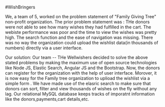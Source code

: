 #WishBringers

We, a team of 5, worked on the problem statement of "Family Giving Tree" non-profit organization.
The prior problem statement was : THe donors were not able to see how many wishes they had fulfilled in the cart. The webiste performance was poor and the time to view the wishes was pretty high. The search function and the ease of navigation was missing. There was no way the organization could upload the wishlist data(in thousands of numbers) directly via a user interface. 

Our solution:
Our team -- THe Wellwishers decided to solve the above stated problems by making the maximum use of open source technologies like Node JS, Elastic Search, Angular JS and the Bootstrap. 
Now, the donors can register for the organization with the help of user interface. Morover, it is now easy for the Family tree organization to uplioad the wishlist via a simple form . We have made use of the elasric search to make sure that donors can sort, filter and view thousands of wishes on the fly without any lag. Our relational MySQL database keeps tracks of imporatnt information like the donors,payments,cart details,etc.
